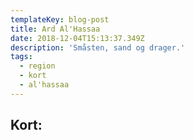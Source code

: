 ```yaml
---
templateKey: blog-post
title: Ard Al'Hassaa
date: 2018-12-04T15:13:37.349Z
description: 'Småsten, sand og drager.'
tags:
  - region
  - kort
  - al'hassaa
---
```

## Kort:
